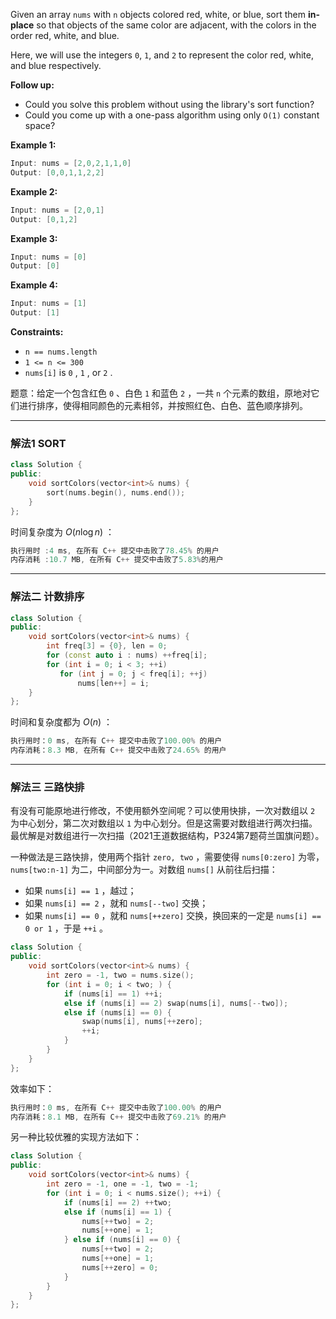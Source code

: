 Given an array `nums` with `n` objects colored red, white, or blue, sort them **in-place** so that objects of the same color are adjacent, with the colors in the order red, white, and blue.

Here, we will use the integers `0`, `1`, and `2` to represent the color red, white, and blue respectively.

**Follow up:**
- Could you solve this problem without using the library's sort function?
- Could you come up with a one-pass algorithm using only `O(1)` constant space?

 

**Example 1:**

```swift
Input: nums = [2,0,2,1,1,0]
Output: [0,0,1,1,2,2]
```

**Example 2:**

```swift
Input: nums = [2,0,1]
Output: [0,1,2]
```

**Example 3:**

```swift
Input: nums = [0]
Output: [0]
```

**Example 4:**

```swift
Input: nums = [1]
Output: [1]
```
**Constraints:**
- `n == nums.length` 
 - `1 <= n <= 300`
 - `nums[i]` is `0` , `1` , or `2` .

题意：给定一个包含红色 `0` 、白色 `1` 和蓝色 `2` ，一共 `n` 个元素的数组，原地对它们进行排序，使得相同颜色的元素相邻，并按照红色、白色、蓝色顺序排列。
 

---
### 解法1 SORT
```cpp
class Solution {
public:
    void sortColors(vector<int>& nums) { 
        sort(nums.begin(), nums.end()); 
    }
};
```
时间复杂度为 $O(n\log n)$ ：
```cpp
执行用时 :4 ms, 在所有 C++ 提交中击败了78.45% 的用户
内存消耗 :10.7 MB, 在所有 C++ 提交中击败了5.83%的用户 
```
---
### 解法二 计数排序
```cpp
class Solution {
public:
    void sortColors(vector<int>& nums) {  
        int freq[3] = {0}, len = 0;
        for (const auto i : nums) ++freq[i];
        for (int i = 0; i < 3; ++i) 
           for (int j = 0; j < freq[i]; ++j) 
               nums[len++] = i;
    }
};
```
时间和复杂度都为 $O(n)$ ：
```cpp
执行用时：0 ms, 在所有 C++ 提交中击败了100.00% 的用户
内存消耗：8.3 MB, 在所有 C++ 提交中击败了24.65% 的用户
```
---
### 解法三 三路快排
有没有可能原地进行修改，不使用额外空间呢？可以使用快排，一次对数组以 `2` 为中心划分，第二次对数组以 `1` 为中心划分。但是这需要对数组进行两次扫描。最优解是对数组进行一次扫描（2021王道数据结构，P324第7题荷兰国旗问题）。

一种做法是三路快排，使用两个指针 `zero, two` ，需要使得 `nums[0:zero]` 为零，`nums[two:n-1]` 为二，中间部分为一。对数组 `nums[]` 从前往后扫描：
- 如果 `nums[i] == 1` ，越过；
- 如果 `nums[i] == 2` ，就和 `nums[--two]` 交换；
- 如果 `nums[i] == 0` ，就和 `nums[++zero]` 交换，换回来的一定是 `nums[i] == 0 or 1` ，于是 `++i` 。
```cpp
class Solution {
public:
    void sortColors(vector<int>& nums) {  
    	int zero = -1, two = nums.size();
    	for (int i = 0; i < two; ) {
    		if (nums[i] == 1) ++i;
    		else if (nums[i] == 2) swap(nums[i], nums[--two]);
    		else if (nums[i] == 0) {
    			swap(nums[i], nums[++zero];
    			++i;
    		}
    	}
    }
};
```
效率如下：
```cpp
执行用时：0 ms, 在所有 C++ 提交中击败了100.00% 的用户
内存消耗：8.1 MB, 在所有 C++ 提交中击败了69.21% 的用户
```
另一种比较优雅的实现方法如下：
```cpp
class Solution {
public:
    void sortColors(vector<int>& nums) {  
        int zero = -1, one = -1, two = -1;
        for (int i = 0; i < nums.size(); ++i) {
            if (nums[i] == 2) ++two;
            else if (nums[i] == 1) {
                nums[++two] = 2;
                nums[++one] = 1;
            } else if (nums[i] == 0) {
                nums[++two] = 2;
                nums[++one] = 1;
                nums[++zero] = 0;
            }
        }
    }
};
```
